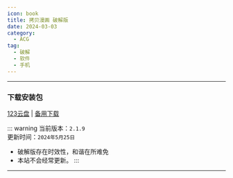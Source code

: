 ```yaml
---
icon: book
title: 拷贝漫画 破解版
date: 2024-03-03
category:
  - ACG
tag:
  - 破解
  - 软件
  - 手机
---
```


<!-- more -->

<!-- @include: ./crack.md{18-25} -->

---

### 下载安装包

[123云盘](https://www.123pan.com/s/4vaiVv-njxzH.html) | [备用下载](/apk/拷貝漫畫_2.1.9.apk)

::: warning
当前版本：`2.1.9`  
更新时间：`2024年5月25日`

- 破解版存在时效性，和谐在所难免
- 本站不会经常更新。
  :::

---

<!-- @include: ./crack.md{27-} -->
